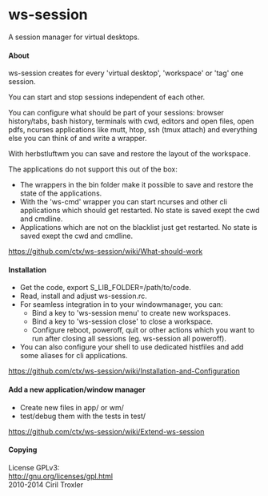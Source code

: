ws-session
==========
A session manager for virtual desktops.

#### About

ws-session creates for every 'virtual desktop', 'workspace' or 'tag' one session.

You can start and stop sessions independent of each other.

You can configure what should be part of your sessions: browser history/tabs,
bash history, terminals with cwd, editors and open files, open pdfs, ncurses
applications like mutt, htop, ssh (tmux attach) and everything else you can
think of and write a wrapper.

With herbstluftwm you can save and restore the layout of the workspace.

The applications do not support this out of the box:
* The wrappers in the bin folder make it possible to save and restore the state
  of the applications.
* With the 'ws-cmd' wrapper you can start ncurses and other cli applications
  which should get restarted. No state is saved exept the cwd and cmdline.
* Applications which are not on the blacklist just get restarted. No state is
  saved exept the cwd and cmdline.

https://github.com/ctx/ws-session/wiki/What-should-work

#### Installation

* Get the code, export S_LIB_FOLDER=/path/to/code.
* Read, install and adjust ws-session.rc.
* For seamless integration in to your windowmanager, you can:
  * Bind a key to 'ws-session menu' to create new workspaces.
  * Bind a key to 'ws-session close' to close a workspace.
  * Configure reboot, poweroff, quit or other actions which you want to run 
    after closing all sessions (eg. ws-session all poweroff).
* You can also configure your shell to use dedicated histfiles and add some
  aliases for cli applications.

https://github.com/ctx/ws-session/wiki/Installation-and-Configuration

#### Add a new application/window manager
* Create new files in app/ or wm/
* test/debug them with the tests in test/

https://github.com/ctx/ws-session/wiki/Extend-ws-session

#### Copying
License GPLv3:<br />
http://gnu.org/licenses/gpl.html<br />
2010-2014 Ciril Troxler
